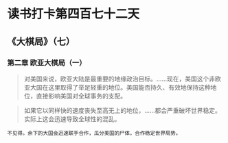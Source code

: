 # 读书打卡第四百七十二天
## 《大棋局》（七）
### 第二章 欧亚大棋局（一）

> 对美国来说，欧亚大陆是最重要的地缘政治目标。……现在，美国这个非欧亚大国在这里取得了举足轻重的地位。美国能否持久、有效地保持这种地位，直接影响美国对全球事务的支配。

> 如果它以同样快的速度丧失至高无上的地位，……都会严重破坏世界稳定。实际上这会迅速导致全球性的混乱。
```
不见得。余下的大国会迅速联手合作，瓜分美国的尸体，合作稳定世界局势。
```
> 